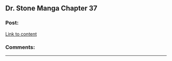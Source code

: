 ## Dr. Stone Manga Chapter 37

### Post:

[Link to content](http://readms.net/r/dr_stone/037/4720/1)

### Comments:

---

